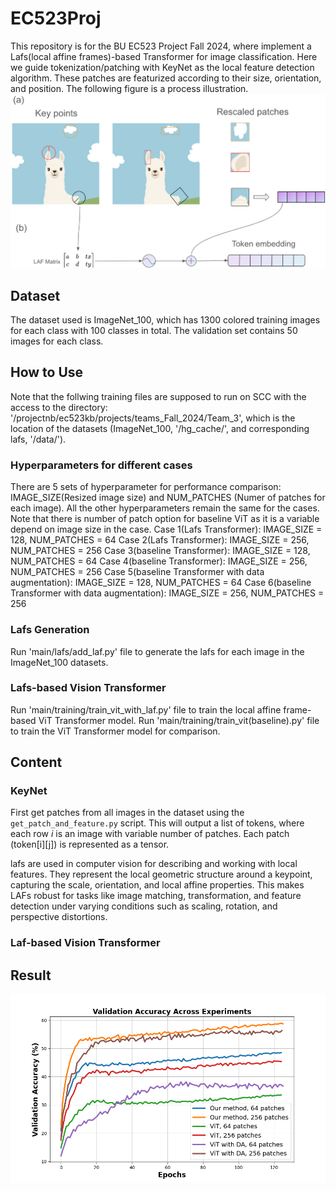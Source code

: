 # EC523Proj

This repository is for the BU EC523 Project Fall 2024, where implement a Lafs(local affine frames)-based Transformer for image classification. Here we guide tokenization/patching with KeyNet as the local feature detection algorithm. These patches are featurized according to their size, orientation, and position. The following figure is a process illustration.
![The lafs-based Transformer framework running process](./illustration.png)

## Dataset
The dataset used is ImageNet_100, which has 1300 colored training images for each class with 100 classes in total. The validation set contains 50 images for each class.  

## How to Use
Note that the follwing training files are supposed to run on SCC with the access to the directory: '/projectnb/ec523kb/projects/teams_Fall_2024/Team_3', which is the location of the datasets (ImageNet_100, '/hg_cache/', and corresponding lafs, '/data/'). 
### Hyperparameters for different cases 
There are 5 sets of hyperparameter for performance comparison: IMAGE_SIZE(Resized image size) and NUM_PATCHES (Numer of patches for each image). All the other hyperparameters remain the same for the cases. Note that there is number of patch option for baseline ViT as it is a variable depend on image size in the case.
Case 1(Lafs Transformer): IMAGE_SIZE = 128, NUM_PATCHES = 64
Case 2(Lafs Transformer): IMAGE_SIZE = 256, NUM_PATCHES = 256
Case 3(baseline Transformer): IMAGE_SIZE = 128, NUM_PATCHES = 64
Case 4(baseline Transformer): IMAGE_SIZE = 256, NUM_PATCHES = 256
Case 5(baseline Transformer with data augmentation): IMAGE_SIZE = 128, NUM_PATCHES = 64
Case 6(baseline Transformer with data augmentation): IMAGE_SIZE = 256, NUM_PATCHES = 256

### Lafs Generation
Run 'main/lafs/add_laf.py' file to generate the lafs for each image in the ImageNet_100 datasets. 

### Lafs-based Vision Transformer
Run 'main/training/train_vit_with_laf.py' file to train the local affine frame-based ViT Transformer model. 
Run 'main/training/train_vit(baseline).py' file to train the ViT Transformer model for comparison. 

## Content
### KeyNet
First get patches from all images in the dataset using the `get_patch_and_feature.py` script. This will output a list of tokens, where each row *i* is an image with variable number of patches. Each patch (token[i][j]) is represented as a tensor.

lafs are used in computer vision for describing and working with local features. They represent the local geometric structure around a keypoint, capturing the scale, orientation, and local affine properties. This makes LAFs robust for tasks like image matching, transformation, and feature detection under varying conditions such as scaling, rotation, and perspective distortions.
### Laf-based Vision Transformer


## Result

![The Results](./res.png)




